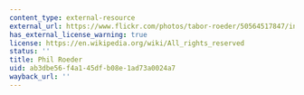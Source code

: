 ```yaml
---
content_type: external-resource
external_url: https://www.flickr.com/photos/tabor-roeder/50564517847/in/photolist-2k3dnvR-2jdSD3v-2k4oN16-2k5eWAd-2k4o6NM-2k3dmGr-2k3dnC4-2k3drAV-2k4gikv-2k4kHAA-2jQj4md-2k3fFbm-2k4k1op-2jYfiVW-2k4k1pM-2k4o6Mu-2k4jo7y-2k3eUBk-2k38V5Z-2k3yZqX-2jYJEL6-2k3cJiU-2jYj2cf-2k4xPW8-2k3fDTM-2k4oMV1-2k4giq5-2k4gisQ-2k3cDUd-2k3drPk-2k38ReN-2k4jo6G-2jKi9tu-2k3cJan-2k3dnmc-2k3cHA1-2k3dnHV-2k38QXq-2k3cHK9-2k3dmNU-2jbdKTG-2kcuaky-2jbdNUr-2k1Hjom-2jb9PDX-2jb9S7N-2jbcKLt-2jbdN17-2jb9U6s-2jbcFTU
has_external_license_warning: true
license: https://en.wikipedia.org/wiki/All_rights_reserved
status: ''
title: Phil Roeder
uid: ab3dbe56-f4a1-45df-b08e-1ad73a0024a7
wayback_url: ''
---
```

